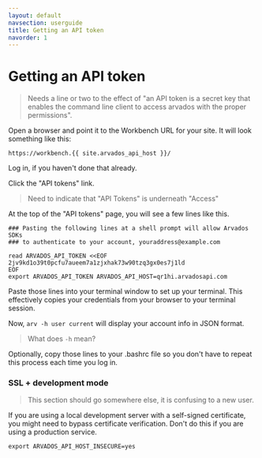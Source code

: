 ```yaml
---
layout: default
navsection: userguide
title: Getting an API token
navorder: 1
---
```


# Getting an API token

> Needs a line or two to the effect of "an API token is a secret key that 
> enables the command line client to access arvados with the proper
> permissions".

Open a browser and point it to the Workbench URL for your site. It
will look something like this:

`https://workbench.{{ site.arvados_api_host }}/`

Log in, if you haven't done that already.

Click the "API tokens" link.

> Need to indicate that "API Tokens" is underneath "Access"

At the top of the "API tokens" page, you will see a few lines like this.

    ### Pasting the following lines at a shell prompt will allow Arvados SDKs
    ### to authenticate to your account, youraddress@example.com
    
    read ARVADOS_API_TOKEN <<EOF
    2jv9kd1o39t0pcfu7aueem7a1zjxhak73w90tzq3gx0es7j1ld
    EOF
    export ARVADOS_API_TOKEN ARVADOS_API_HOST=qr1hi.arvadosapi.com

Paste those lines into your terminal window to set up your
terminal. This effectively copies your credentials from your browser
to your terminal session.

Now, `arv -h user current` will display your account info in JSON
format.

> What does `-h` mean?

Optionally, copy those lines to your .bashrc file so you don't have to
repeat this process each time you log in.

### SSL + development mode

> This section should go somewhere else, it is confusing to a new user.

If you are using a local development server with a self-signed
certificate, you might need to bypass certificate verification. Don't
do this if you are using a production service.

    export ARVADOS_API_HOST_INSECURE=yes

